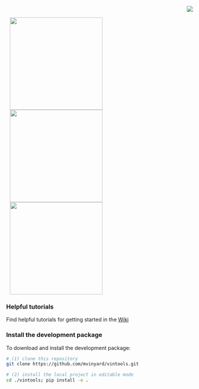 [<img src="https://i.imgur.com/le4ym8u.png" align="right" hspace="0"/>](https://github.com/mvinyard/vintools/)

<p>&nbsp;</p>

[<img src="https://i.imgur.com/KmAFUuy.png" width="250"  hspace="10"/>](https://github.com/mvinyard/vintools/wiki) [<img src="https://i.imgur.com/zMPwyI1.png" width="250"  hspace="10"/>](https://) [<img src="https://i.imgur.com/l9rBZ8v.png" width="250"  hspace="10"/>](https://github.com/mvinyard/vintools/tree/main/vintools)


### Helpful tutorials
Find helpful tutorials for getting started in the [Wiki](https://github.com/mvinyard/vintools/wiki)

### Install the development package
To download and install the development package:
```BASH
# (1) clone this repository
git clone https://github.com/mvinyard/vintools.git

# (2) install the local project in editable mode
cd ./vintools; pip install -e .
```
